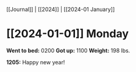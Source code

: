 [[Journal]] | [[2024]] | [[2024-01 January]]
# [[2024-01-01]] Monday

**Went to bed:** 0200
**Got up:** 1100
**Weight:** 198 lbs.

**1205:** Happy new year!


